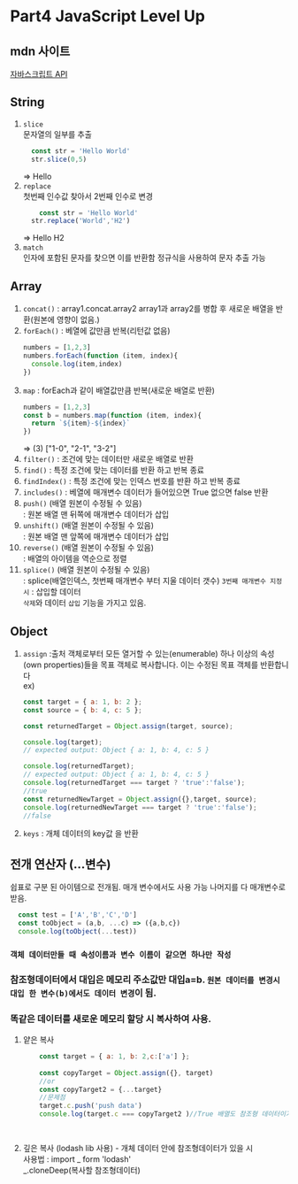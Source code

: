 # Part4 JavaScript Level Up

## mdn 사이트 
<a href="https://developer.mozilla.org/ko/">자바스크립트 API</a> 

## String  
1. `slice`  
문자열의 일부를 추출  
    ```javascript
      const str = 'Hello World'
      str.slice(0,5)
    ```
    => Hello
1. `replace`  
첫번째 인수값 찾아서 2번째 인수로 변경  
    ```javascript
        const str = 'Hello World'
      str.replace('World','H2')
    ```   
    => Hello H2
1. `match`  
인자에 포함된 문자를 찾으면 이를 반환함 정규식을 사용하여 문자 추출 가능

## Array
1. `concat()` : array1.concat.array2 array1과 array2를 병합 후 새로운 배열을 반환(원본에 영향이 없음.)
1. `forEach()` : 베열에 값만큼 반복(리턴값 없음)
    ```javascript
    numbers = [1,2,3]
    numbers.forEach(function (item, index){
      console.log(item,index)
    })
    ```
1. `map` : forEach과 같이 배열값만큼 반복(새로운 배열로 반환)
    ```javascript
    numbers = [1,2,3]
    const b = numbers.map(function (item, index){
      return `${item}-${index}`
    })
    ```
    => (3) ["1-0", "2-1", "3-2"]
1. `filter()` : 조건에 맞는 데이터만 새로운 배열로 반환
1. `find()` : 특정 조건에 맞는 데이터를 반환 하고 반복 종료 
1. `findIndex()` : 특정 조건에 맞는 인덱스 번호를 반환 하고 반복 종료 
1. `includes()` : 베열에 매개변수 데이터가 들어있으면 True 없으면 false 반환
1. `push()` (배열 원본이 수정될 수 있음)  
: 원본 배열 맨 뒤쪽에 매개변수 데이터가 삽입
1. `unshift()` (배열 원본이 수정될 수 있음)    
: 원본 배열 맨 앞쪽에 매개변수 데이터가 삽입
1. `reverse()` (배열 원본이 수정될 수 있음)  
: 배열의 아이템을 역순으로 정렬
1. `splice()` (배열 원본이 수정될 수 있음)  
: splice(배열인덱스, 첫번째 매개변수 부터 지울 데이터 갯수) `3번째 매개변수 지정 시` : 삽입할 데이터  
`삭제`와 데이터 `삽입` 기능을 가지고 있음.

## Object
1. `assign` :출처 객체로부터 모든 열거할 수 있는(enumerable) 하나 이상의 속성(own properties)들을 목표 객체로 복사합니다. 이는 수정된 목표 객체를 반환합니다  
ex)
    ```javascript
    const target = { a: 1, b: 2 };
    const source = { b: 4, c: 5 };

    const returnedTarget = Object.assign(target, source);

    console.log(target);
    // expected output: Object { a: 1, b: 4, c: 5 }

    console.log(returnedTarget);
    // expected output: Object { a: 1, b: 4, c: 5 }
    console.log(returnedTarget === target ? 'true':'false');
    //true
    const returnedNewTarget = Object.assign({},target, source);
    console.log(returnedNewTarget === target ? 'true':'false');
    //false
    ```
1. `keys` : 개체 데이터의 key값 을 반환
## 전개 연산자 (...변수) 
쉽표로 구분 된 아이템으로 전개됨.
매개 변수에서도 사용 가능 나머지를 다 매개변수로 받음.  
```javascript
  const test = ['A','B','C','D']
  const toObject = (a,b, ...c) => ({a,b,c})
  console.log(toObject(...test))
```
### `객체 데이터만들 때 속성이름과 변수 이름이 같으면 하나만 작성`

### 참조형데이터에서 대입은 메모리 주소값만 대입a=b. `원본 데이터를 변경시 대입 한 변수(b)에서도 데이터 변경`이 됨.  
### 똑같은 데이터를 새로운 메모리 할당 시 복사하여 사용.
1. 얕은 복사  
    ```javascript
        const target = { a: 1, b: 2,c:['a'] };
      
        const copyTarget = Object.assign({}, target)
        //or
        const copyTarget2 = {...target}
        //문제점
        target.c.push('push data')
        console.log(target.c === copyTarget2 )//True 배열도 참조형 데이터이기 때문(C :배열)

        
    ```
1. 깊은 복사 (lodash lib 사용)  - 개체 데이터 안에 참조형데이터가 있을 시  
사용법 : import _ form 'lodash'  
_.cloneDeep(복사할 참조형데이터)